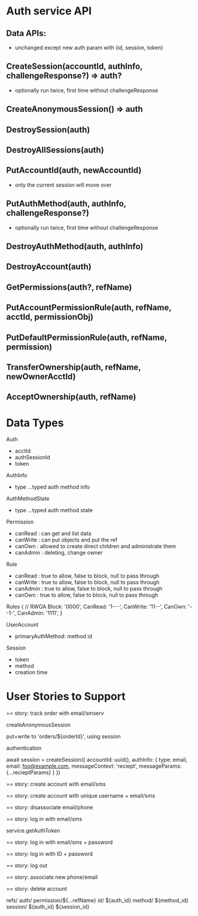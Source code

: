 # Auth service API

## Data APIs:

- unchanged except new auth param with {id, session, token}

## CreateSession(accountId, authInfo, challengeResponse?) => auth?

- optionally run twice, first time without challengeResponse

## CreateAnonymousSession() => auth

## DestroySession(auth)

## DestroyAllSessions(auth)

## PutAccountId(auth, newAccountId)

- only the current session will move over

## PutAuthMethod(auth, authInfo, challengeResponse?)

- optionally run twice, first time without challengeResponse

## DestroyAuthMethod(auth, authInfo)

## DestroyAccount(auth)

## GetPermissions(auth?, refName)

## PutAccountPermissionRule(auth, refName, acctId, permissionObj)

## PutDefaultPermissionRule(auth, refName, permission)

## TransferOwnership(auth, refName, newOwnerAcctId)

## AcceptOwnership(auth, refName)

# Data Types

Auth

- acctId
- authSessionId
- token

AuthInfo

- type
  ...typed auth method info

AuthMethodState

- type
  ...typed auth method state

Permission

- canRead : can get and list data
- canWrite : can put objects and put the ref
- canOwn : allowed to create direct children and administrate them
- canAdmin : deleting, change owner

Rule

- canRead : true to allow, false to block, null to pass through
- canWrite : true to allow, false to block, null to pass through
- canAdmin : true to allow, false to block, null to pass through
- canOwn : true to allow, false to block, null to pass through

Rules { // RWOA
Block: '0000',
CanRead: '1---',
CanWrite: '11--',
CanOwn: '--1-',
CanAdmin: '1111',
}

UserAccount

- primaryAuthMethod: method id

Session

- token
- method
- creation time

# User Stories to Support

== story: track order with email/smserv

createAnonymousSession

put+write to 'orders/${orderId}', using session

authentication

await session = createSession({
accountId: uuid(),
authInfo: { type: email, email: foo@example.com, messageContext: 'reciept', messageParams: {...recieptParams} }
})

== story: create account with email/sms

== story: create account with unique username + email/sms

== story: disassociate email/phone

== story: log in with email/sms

service.getAuthToken

== story: log in with email/sms + password

== story: log in with ID + password

== story: log out

== story: associate new phone/email

== story: delete account

refs/
auth/
permission/${...refName}
id/
${auth_id}
method/
${method_id}
session/
${auth_id}
${session_id}
